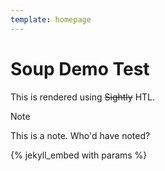 ```yaml
---
template: homepage
---
```


# Soup Demo Test

This is rendered using ~~Sightly~~ HTL.

> [!NOTE]
> This is a note. Who'd have noted?

{% jekyll_embed with params %}

<script>
  alert('hello');
</script>
